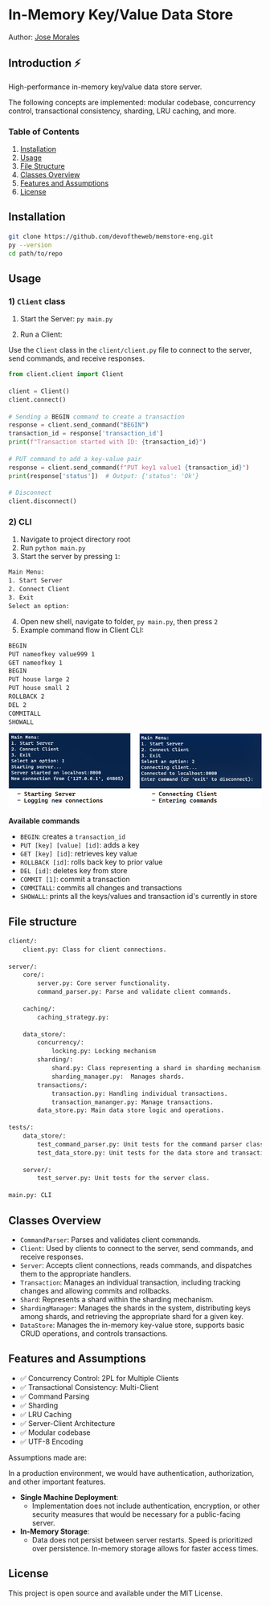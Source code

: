 # In-Memory Key/Value Data Store
Author: [Jose Morales](https://www.linkedin.com/in/moralesdev/)

## Introduction ⚡

High-performance in-memory key/value data store server. 

The following concepts are implemented: modular codebase, concurrency control, transactional consistency, sharding, LRU caching, and more.



### Table of Contents
1. [Installation](#installation)
2. [Usage](#usage)
3. [File Structure](#file-structure)
4. [Classes Overview](#classes-overview)
5. [Features and Assumptions](#features-and-assumptions)
6. [License](#license)

## Installation

```bash
git clone https://github.com/devoftheweb/memstore-eng.git
py --version
cd path/to/repo
```

## Usage

### 1) `Client` class

1. Start the Server: `py main.py`

2. Run a Client:

Use the `Client` class in the `client/client.py` file to connect to the server, send commands, and receive responses.

```python
from client.client import Client

client = Client()
client.connect()

# Sending a BEGIN command to create a transaction
response = client.send_command("BEGIN")
transaction_id = response['transaction_id']
print(f"Transaction started with ID: {transaction_id}")

# PUT command to add a key-value pair
response = client.send_command(f"PUT key1 value1 {transaction_id}")
print(response['status'])  # Output: {'status': 'Ok'}

# Disconnect
client.disconnect()
```

### 2) CLI

1. Navigate to project directory root
2. Run `python main.py`
3. Start the server by pressing `1`:
```bash
Main Menu:
1. Start Server
2. Connect Client
3. Exit
Select an option:
```
4. Open new shell, navigate to folder, `py main.py`, then press `2`
5. Example command flow in Client CLI:
```bash
BEGIN
PUT nameofkey value999 1
GET nameofkey 1
BEGIN 
PUT house large 2
PUT house small 2
ROLLBACK 2
DEL 2
COMMITALL
SHOWALL
```

![Starting server, connecting client](assets/server-host.png)

**Available commands**

- `BEGIN`: creates a `transaction_id`
- `PUT [key] [value] [id]`: adds a key
- `GET [key] [id]`: retrieves key value
- `ROLLBACK [id]`: rolls back key to prior value
- `DEL [id]`: deletes key from store
- `COMMIT [1]`: commit a transaction
- `COMMITALL`: commits all changes and transactions
- `SHOWALL`: prints all the keys/values and transaction id's currently in store

## File structure

```bash
client/: 
    client.py: Class for client connections.
    
server/:
    core/:
        server.py: Core server functionality.
        command_parser.py: Parse and validate client commands.
        
    caching/:
        caching_strategy.py:
        
    data_store/:
        concurrency/:
            locking.py: Locking mechanism
        sharding/:
            shard.py: Class representing a shard in sharding mechanism.
            sharding_manager.py:  Manages shards.
        transactions/:
            transaction.py: Handling individual transactions.
            transaction_mananger.py: Manage transactions.
        data_store.py: Main data store logic and operations.

tests/:
    data_store/:
        test_command_parser.py: Unit tests for the command parser class.
        test_data_store.py: Unit tests for the data store and transaction classes.
    
    server/:
        test_server.py: Unit tests for the server class.

main.py: CLI
```

## Classes Overview 

- `CommandParser`: Parses and validates client commands.
- `Client`: Used by clients to connect to the server, send commands, and receive responses.
- `Server`: Accepts client connections, reads commands, and dispatches them to the appropriate handlers.
- `Transaction`: Manages an individual transaction, including tracking changes and allowing commits and rollbacks.
- `Shard`: Represents a shard within the sharding mechanism.
- `ShardingManager`: Manages the shards in the system, distributing keys among shards, and retrieving the appropriate shard for a given key.
- `DataStore`: Manages the in-memory key-value store, supports basic CRUD operations, and controls transactions.

## Features and Assumptions 

- ✅ Concurrency Control: 2PL for Multiple Clients
- ✅ Transactional Consistency: Multi-Client
- ✅ Command Parsing
- ✅ Sharding
- ✅ LRU Caching
- ✅ Server-Client Architecture
- ✅ Modular codebase
- ✅ UTF-8 Encoding

Assumptions made are:

In a production environment, we would have authentication, authorization, and other important features.

- **Single Machine Deployment**:
  - Implementation does not include authentication, encryption, or other security measures that would be necessary for a public-facing server.
- **In-Memory Storage**:
  - Data does not persist between server restarts. Speed is prioritized over persistence. In-memory storage allows for faster access times.

## License

This project is open source and available under the MIT License. 